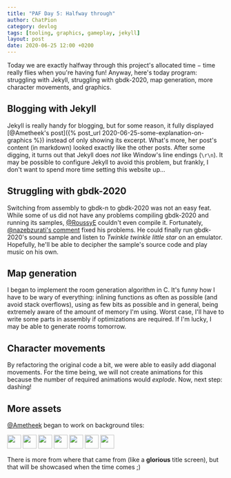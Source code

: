 ```yaml
--- 
title: "PAF Day 5: Halfway through"
author: ChatPion 
category: devlog 
tags: [tooling, graphics, gameplay, jekyll] 
layout: post 
date: 2020-06-25 12:00 +0200
---
```


Today we are exactly halfway through this project's allocated time − time
really flies when you're having fun! Anyway, here's today program: struggling
with Jekyll, struggling with gbdk-2020, map generation, more character
movements, and graphics.

## Blogging with Jekyll

Jekyll is really handy for blogging, but for some reason, it fully displayed
[@Ametheek's post]({% post_url 2020-06-25-some-explanation-on-graphics %})
instead of only showing its excerpt. What's more, her post's content (in
markdown) looked exactly like the other posts. After some digging, it turns out
that Jekyll does _not_ like Window's line endings (`\r\n`). It may be possible
to configure Jekyll to avoid this problem, but frankly, I don't want to spend
more time setting this website up...

## Struggling with gbdk-2020

Switching from assembly to gbdk-n to gbdk-2020 was not an easy feat. While some
of us did not have any problems compiling gbdk-2020 and running its samples,
[@RoussyE](https://github.com/RoussyE) couldn't even compile it. Fortunately,
[@nazebzurati's
comment](https://github.com/Zal0/gbdk-2020/issues/28#issuecomment-649496832)
fixed his problems. He could finally run gbdk-2020's sound sample and listen to
_Twinkle twinkle little star_ on an emulator. Hopefully, he'll be able to
decipher the sample's source code and play music on his own.

## Map generation

I began to implement the room generation algorithm in C. It's funny how I have
to be wary of everything: inlining functions as often as possible (and avoid
stack overflows), using as few bits as possible and in general, being 
extremely aware of the amount of memory I'm using. Worst case, I'll have 
to write some parts in assembly if optimizations are required. If I'm lucky, 
I may be able to generate rooms tomorrow.

## Character movements

By refactoring the original code a bit, we were able to easily add diagonal
movements. For the time being, we will not create animations for this because
the number of required animations would _explode_. Now, next step: dashing!

## More assets

[@Ametheek](https://github.com/Ametheek) began to work on background tiles:

<img src="/gboi-kirby/assets/img/background/ground.png" width="32"  /> 
<img src="/gboi-kirby/assets/img/background/hole.png" width="32"  /> 
<img src="/gboi-kirby/assets/img/background/pikes.png" width="32"  /> 
<img src="/gboi-kirby/assets/img/background/stone.png" width="32"  /> 
<img src="/gboi-kirby/assets/img/background/wall_0.png" width="32"  /> 
<img src="/gboi-kirby/assets/img/background/wall_1.png" width="32"  /> 
<img src="/gboi-kirby/assets/img/background/wall_2.png" width="32"  /> 

There is more from where that came from (like a **glorious** title screen), but
that will be showcased when the time comes ;)
